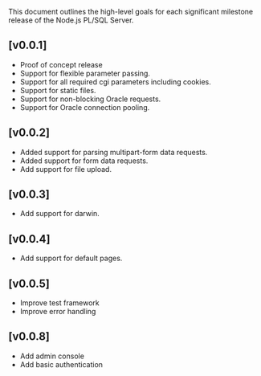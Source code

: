 This document outlines the high-level goals for each significant milestone release of the Node.js PL/SQL Server.

## [v0.0.1]
* Proof of concept release
* Support for flexible parameter passing.
* Support for all required cgi parameters including cookies.
* Support for static files.
* Support for non-blocking Oracle requests.
* Support for Oracle connection pooling.

## [v0.0.2]
* Added support for parsing multipart-form data requests.
* Added support for form data requests.
* Add support for file upload.

## [v0.0.3]
* Add support for darwin.

## [v0.0.4]
* Add support for default pages.

## [v0.0.5]
* Improve test framework
* Improve error handling

## [v0.0.8]
* Add admin console
* Add basic authentication
